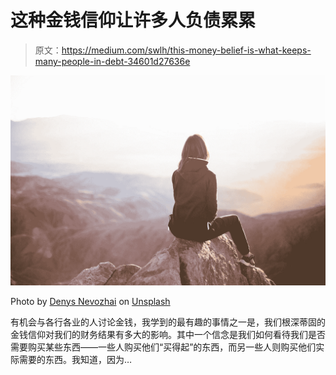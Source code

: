 # 这种金钱信仰让许多人负债累累

> 原文：<https://medium.com/swlh/this-money-belief-is-what-keeps-many-people-in-debt-34601d27636e>

![](img/28cd6658f3f660a38fa076133af21301.png)

Photo by [Denys Nevozhai](https://unsplash.com/@dnevozhai?utm_source=medium&utm_medium=referral) on [Unsplash](https://unsplash.com?utm_source=medium&utm_medium=referral)

有机会与各行各业的人讨论金钱，我学到的最有趣的事情之一是，我们根深蒂固的金钱信仰对我们的财务结果有多大的影响。其中一个信念是我们如何看待我们是否需要购买某些东西——一些人购买他们“买得起”的东西，而另一些人则购买他们实际需要的东西。我知道，因为…
